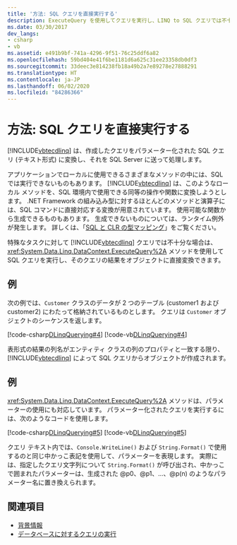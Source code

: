 ```yaml
---
title: '方法: SQL クエリを直接実行する'
description: ExecuteQuery を使用してクエリを実行し、LINQ to SQL クエリでは不十分な場合は、その結果を直接オブジェクトに変換する方法について説明します。
ms.date: 03/30/2017
dev_langs:
- csharp
- vb
ms.assetid: e491b9bf-741a-4296-9f51-76c25ddf6a82
ms.openlocfilehash: 59bd404e41f6be1181d6a625c31ee23358db0df3
ms.sourcegitcommit: 33deec3e814238fb18a49b2a7e89278e27888291
ms.translationtype: HT
ms.contentlocale: ja-JP
ms.lasthandoff: 06/02/2020
ms.locfileid: "84286366"
---
```

# <a name="how-to-directly-execute-sql-queries"></a>方法: SQL クエリを直接実行する
[!INCLUDE[vbtecdlinq](../../../../../../includes/vbtecdlinq-md.md)] は、作成したクエリをパラメーター化された SQL クエリ (テキスト形式) に変換し、それを SQL Server に送って処理します。  
  
 アプリケーションでローカルに使用できるさまざまなメソッドの中には、SQL では実行できないものもあります。 [!INCLUDE[vbtecdlinq](../../../../../../includes/vbtecdlinq-md.md)] は、このようなローカル メソッドを、SQL 環境内で使用できる同等の操作や関数に変換しようとします。 .NET Framework の組み込み型に対するほとんどのメソッドと演算子には、SQL コマンドに直接対応する変換が用意されています。 使用可能な関数から生成できるものもあります。 生成できないものについては、ランタイム例外が発生します。 詳しくは、「[SQL と CLR の型マッピング](sql-clr-type-mapping.md)」をご覧ください。  
  
 特殊なタスクに対して [!INCLUDE[vbtecdlinq](../../../../../../includes/vbtecdlinq-md.md)] クエリでは不十分な場合は、<xref:System.Data.Linq.DataContext.ExecuteQuery%2A> メソッドを使用して SQL クエリを実行し、そのクエリの結果をオブジェクトに直接変換できます。  
  
## <a name="example"></a>例  
 次の例では、`Customer` クラスのデータが 2 つのテーブル (customer1 および customer2) にわたって格納されているものとします。 クエリは `Customer` オブジェクトのシーケンスを返します。  
  
 [!code-csharp[DLinqQuerying#4](../../../../../../samples/snippets/csharp/VS_Snippets_Data/DLinqQuerying/cs/Program.cs#4)]
 [!code-vb[DLinqQuerying#4](../../../../../../samples/snippets/visualbasic/VS_Snippets_Data/DLinqQuerying/vb/Module1.vb#4)]  
  
 表形式の結果の列名がエンティティ クラスの列のプロパティと一致する限り、[!INCLUDE[vbtecdlinq](../../../../../../includes/vbtecdlinq-md.md)] によって SQL クエリからオブジェクトが作成されます。  
  
## <a name="example"></a>例  
 <xref:System.Data.Linq.DataContext.ExecuteQuery%2A> メソッドは、パラメーターの使用にも対応しています。 パラメーター化されたクエリを実行するには、次のようなコードを使用します。  
  
 [!code-csharp[DLinqQuerying#5](../../../../../../samples/snippets/csharp/VS_Snippets_Data/DLinqQuerying/cs/Program.cs#5)]
 [!code-vb[DLinqQuerying#5](../../../../../../samples/snippets/visualbasic/VS_Snippets_Data/DLinqQuerying/vb/Module1.vb#5)]  
  
 クエリ テキスト内では、`Console.WriteLine()` および `String.Format()` で使用するのと同じ中かっこ表記を使用して、パラメーターを表現します。 実際には、指定したクエリ文字列について `String.Format()` が呼び出され、中かっこで囲まれたパラメーターは、生成された @p0、@p1、...、@p(n) のようなパラメーター名に置き換えられます。  
  
## <a name="see-also"></a>関連項目

- [背景情報](background-information.md)
- [データベースに対するクエリの実行](querying-the-database.md)

